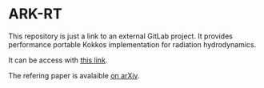 # ARK-RT

This repository is just a link to an external GitLab project. It provides performance portable Kokkos implementation for radiation
hydrodynamics. 

It can be access with [this link](https://gitlab.erc-atmo.eu/erc-atmo/ARK-RT/-/tree/v1.0.0). 

The refering paper is avalaible [on arXiv](https://arxiv.org/abs/2011.13926).
